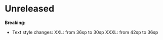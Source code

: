 # Unreleased

**Breaking:**

- Text style changes:
  XXL: from 36sp to 30sp
  XXXL: from 42sp to 36sp